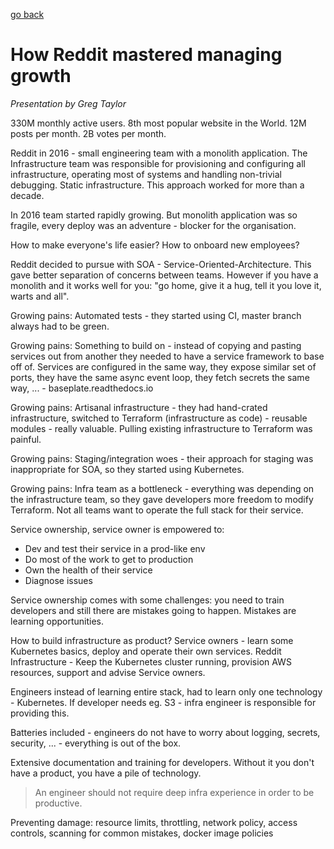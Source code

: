 [go back](https://github.com/pkardas/learning)

# How Reddit mastered managing growth

*Presentation by Greg Taylor*

330M monthly active users. 8th most popular website in the World. 12M posts per month. 2B votes per month.

Reddit in 2016 - small engineering team with a monolith application. The Infrastructure team was responsible for provisioning and configuring all infrastructure, operating most of systems and handling non-trivial debugging. Static infrastructure. This approach worked for more than a decade. 

In 2016 team started rapidly growing. But monolith application was so fragile, every deploy was an adventure - blocker for the organisation.

How to make everyone's life easier? How to onboard new employees?

Reddit decided to pursue with SOA - Service-Oriented-Architecture. This gave better separation of concerns between teams. However if you have a monolith and it works well for you: "go home, give it a hug, tell it you love it, warts and all".

Growing pains: Automated tests - they started using CI, master branch always had to be green.

Growing pains: Something to build on - instead of copying and pasting services out from another they needed to have a service framework to base off of. Services are configured in the same way, they expose similar set of ports, they have the same async event loop, they fetch secrets the same way, ... - baseplate.readthedocs.io

Growing pains: Artisanal infrastructure - they had hand-crated infrastructure, switched to Terraform (infrastructure as code) - reusable modules - really valuable. Pulling existing infrastructure to Terraform was painful.

Growing pains: Staging/integration woes - their approach for staging was inappropriate for SOA, so they started using Kubernetes.

Growing pains: Infra team as a bottleneck - everything was depending on the infrastructure team, so they gave developers more freedom to modify Terraform. Not all teams want to operate the full stack for their service. 

Service ownership, service owner is empowered to:

- Dev and test their service in a prod-like env
- Do most of the work to get to production
- Own the health of their service
- Diagnose issues

Service ownership comes with some challenges: you need to train developers and still there are mistakes going to happen. Mistakes are learning opportunities.

How to build infrastructure as product? Service owners - learn some Kubernetes basics, deploy and operate their own services. Reddit Infrastructure - Keep the Kubernetes cluster running, provision AWS resources, support and advise Service owners. 

Engineers instead of learning entire stack, had to learn only one technology - Kubernetes. If developer needs eg. S3 - infra engineer is responsible for providing this.

Batteries included - engineers do not have to worry about logging, secrets, security, ... - everything is out of the box.

Extensive documentation and training for developers. Without it you don't have a product, you have a pile of technology.

> An engineer should not require deep infra experience in order to be productive.

Preventing damage: resource limits, throttling, network policy, access controls, scanning for common mistakes, docker image policies
